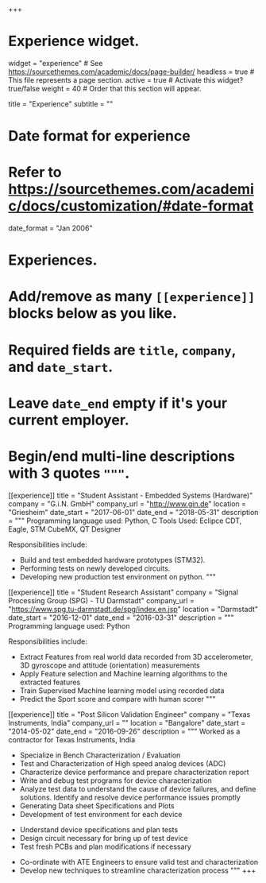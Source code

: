 +++
# Experience widget.
widget = "experience"  # See https://sourcethemes.com/academic/docs/page-builder/
headless = true  # This file represents a page section.
active = true  # Activate this widget? true/false
weight = 40  # Order that this section will appear.

title = "Experience"
subtitle = ""

# Date format for experience
#   Refer to https://sourcethemes.com/academic/docs/customization/#date-format
date_format = "Jan 2006"

# Experiences.
#   Add/remove as many `[[experience]]` blocks below as you like.
#   Required fields are `title`, `company`, and `date_start`.
#   Leave `date_end` empty if it's your current employer.
#   Begin/end multi-line descriptions with 3 quotes `"""`.
[[experience]]
  title = "Student Assistant - Embedded Systems (Hardware)"
  company = "G.i.N. GmbH"
  company_url = "http://www.gin.de"
  location = "Griesheim"
  date_start = "2017-06-01"
  date_end = "2018-05-31"
  description = """
  Programming language used: Python, C
  Tools Used: Eclipce CDT, Eagle, STM CubeMX, QT Designer

  Responsibilities include:
  
  * Build and test embedded hardware prototypes (STM32).
  * Performing tests on newly developed circuits.
  * Developing new production test environment on python.
  """

[[experience]]
  title = "Student Research Assistant"
  company = "Signal Processing Group (SPG) - TU Darmstadt"
  company_url = "https://www.spg.tu-darmstadt.de/spg/index.en.jsp"
  location = "Darmstadt"
  date_start = "2016-12-01"
  date_end = "2016-03-31"
  description = """
  Programming language used: Python

  Responsibilities include:

  * Extract Features from real world data recorded from 3D accelerometer, 3D gyroscope and attitude (orientation) measurements
  * Apply Feature selection and Machine learning algorithms to the extracted features
  * Train Supervised Machine learning model using recorded data
  * Predict the Sport score and compare with human scorer
  """

[[experience]]
  title = "Post Silicon Validation Engineer"
  company = "Texas Instruments, India"
  company_url = ""
  location = "Bangalore"
  date_start = "2014-05-02"
  date_end = "2016-09-26"
  description = """
  Worked as a contractor for Texas Instruments, India

  * Specialize in Bench Characterization / Evaluation
  * Test and Characterization of High speed analog devices (ADC)
  * Characterize device performance and prepare characterization report
  * Write and debug test programs for device characterization
  * Analyze test data to understand the cause of device failures, and define solutions. Identify and resolve device performance issues promptly
  * Generating Data sheet Specifications and Plots
  * Development of test environment for each device
    
   - Understand device specifications and plan tests
   - Design circuit necessary for bring up of test device
   - Test fresh PCBs and plan modifications if necessary
  * Co-ordinate with ATE Engineers to ensure valid test and characterization
  * Develop new techniques to streamline characterization process
  """
+++
